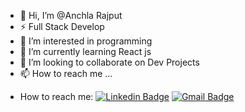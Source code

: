 - 👋 Hi, I’m @Anchla Rajput
- ⚡ Full Stack Develop
- 👀 I’m interested in programming
- 🌱 I’m currently learning React js
- 💞️ I’m looking to collaborate on Dev Projects
- 📫 How to reach me ...
* How to reach me:  [![Linkedin Badge](https://img.shields.io/badge/-Linkedin-blue?style=flat-square&logo=Linkedin&logoColor=white&link=https://www.linkedin.com/in/anchla-rajput-11b1901b0/)](https://www.linkedin.com/in/anchla-rajput-11b1901b0/) [![Gmail Badge](https://img.shields.io/badge/-Gmail-c14438?style=flat-square&logo=Gmail&logoColor=white&link=mailto:anchlarajput2705@gmail.com)](mailto:anchlarajput2705@gmail.com)

<!---
Anchla2705/Anchla2705 is a ✨ special ✨ repository because its `README.md` (this file) appears on your GitHub profile.
You can click the Preview link to take a look at your changes.
--->
